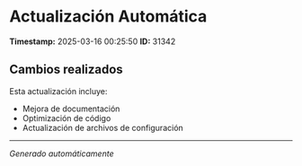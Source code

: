 # Actualización Automática

**Timestamp:** 2025-03-16 00:25:50
**ID:** 31342

## Cambios realizados

Esta actualización incluye:
- Mejora de documentación
- Optimización de código
- Actualización de archivos de configuración

---
*Generado automáticamente*
